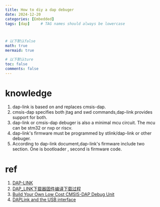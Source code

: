 ```yaml
---
title: How to diy a dap debuger
date: 2024-12-20
categories: [Embedded]
tags: [dap]     # TAG names should always be lowercase



# 以下默认false
math: true
mermaid: true

# 以下默认ture
toc: false
comments: false
---
```


# knowledge
1. dap-link is based on and replaces cmsis-dap. 
2. cmsis-dap specifies both jtag and swd commands,dap-link provides support for both.
3. dap-link or cmsis-dap debuger is also a minimal mcu circuit. The mcu can be stm32 or nxp or riscv.
4. dap-link's firmware must be programmed by stlink/dap-link or other debuger.
5. According to dap-link document,dap-link's firmware include two section. One is bootloader , second is firmware code.


# ref
1. [DAP-LINK](https://github.com/ARMmbed/DAPLink/tree/main)
3. [DAP_LINK下载器固件编译下载过程](https://blog.csdn.net/weixin_45829708/article/details/124359707)
4. [Build Your Own Low Cost CMSIS-DAP Debug Unit](https://ravikiranb.com/projects/cmsis-dap-debug/)
5. [DAPLink and the USB interface](https://tech.microbit.org/software/daplink-interface/)
